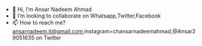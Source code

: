 - 👋 Hi, I’m Ansar Nadeem Ahmad
- 💞️ I’m looking to collaborate on Whatsapp,Twitter,Facebook
- 📫 How to reach me? ansarnadeem.it@gmail.com,instagram=chansarnadeemahmad,@Ansar29051635 on Twitter

<!---
ansarnadeem/ansarnadeem is a ✨ special ✨ repository because its `README.md` (this file) appears on your GitHub profile.
You can click the Preview link to take a look at your changes.
--->
